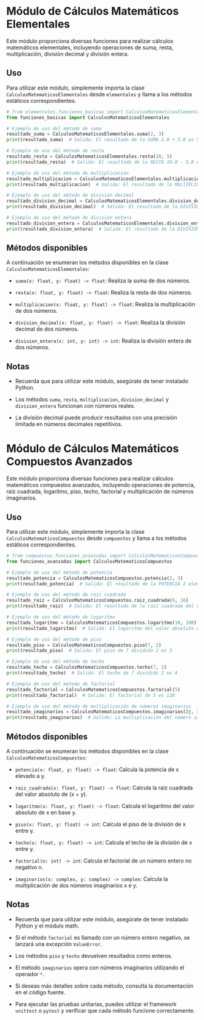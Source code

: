 # Módulo de Cálculos Matemáticos Elementales

Este módulo proporciona diversas funciones para realizar cálculos matemáticos elementales, incluyendo operaciones de suma, resta, multiplicación, división decimal y división entera.

## Uso

Para utilizar este módulo, simplemente importa la clase `CalculosMatematicosElementales` desde `elementales` y llama a los métodos estáticos correspondientes.

```python
# from elementales.funciones_basicas import CalculosMatematicosElementales
from funciones_basicas import CalculosMatematicosElementales

# Ejemplo de uso del método de suma
resultado_suma = CalculosMatematicosElementales.suma(2, 3)
print(resultado_suma)  # Salida: El resultado de la SUMA 2.0 + 3.0 es 5.0

# Ejemplo de uso del método de resta
resultado_resta = CalculosMatematicosElementales.resta(10, 5)
print(resultado_resta)  # Salida: El resultado de la RESTA 10.0 - 5.0 es 5.0

# Ejemplo de uso del método de multiplicación
resultado_multiplicacion = CalculosMatematicosElementales.multiplicacion(4, 3)
print(resultado_multiplicacion)  # Salida: El resultado de la MULTIPLICACION 4.0 * 3.0 es 12.0

# Ejemplo de uso del método de división decimal
resultado_division_decimal = CalculosMatematicosElementales.division_decimal(10, 3)
print(resultado_division_decimal)  # Salida: El resultado de la DIVISIÓN DECIMAL 10.0 / 3.0 es 3.3333333333333335

# Ejemplo de uso del método de división entera
resultado_division_entera = CalculosMatematicosElementales.division_entera(10, 3)
print(resultado_division_entera)  # Salida: El resultado de la DIVISIÓN ENTERA 10 // 3 es 3
```

## Métodos disponibles

A continuación se enumeran los métodos disponibles en la clase `CalculosMatematicosElementales`:

- `suma(x: float, y: float) -> float`: Realiza la suma de dos números.

- `resta(x: float, y: float) -> float`: Realiza la resta de dos números.

- `multiplicacion(x: float, y: float) -> float`: Realiza la multiplicación de dos números.

- `division_decimal(x: float, y: float) -> float`: Realiza la división decimal de dos números.

- `division_entera(x: int, y: int) -> int`: Realiza la división entera de dos números.

## Notas

- Recuerda que para utilizar este módulo, asegúrate de tener instalado Python.

- Los métodos `suma`, `resta`, `multiplicacion`, `division_decimal` y `division_entera` funcionan con números reales.

- La división decimal puede producir resultados con una precisión limitada en números decimales repetitivos.

# Módulo de Cálculos Matemáticos Compuestos Avanzados

Este módulo proporciona diversas funciones para realizar cálculos matemáticos compuestos avanzados, incluyendo operaciones de potencia, raíz cuadrada, logaritmo, piso, techo, factorial y multiplicación de números imaginarios.

## Uso

Para utilizar este módulo, simplemente importa la clase `CalculosMatematicosCompuestos` desde `compuestos` y llama a los métodos estáticos correspondientes.

```python
# from compuestos.funciones_avanzadas import CalculosMatematicosCompuestos
from funciones_avanzadas import CalculosMatematicosCompuestos

# Ejemplo de uso del método de potencia
resultado_potencia = CalculosMatematicosCompuestos.potencia(2, 3)
print(resultado_potencia)  # Salida: El resultado de la POTENCIA 2 elevado a 3 es 8

# Ejemplo de uso del método de raiz cuadrada
resultado_raiz = CalculosMatematicosCompuestos.raiz_cuadrada(9, 16)
print(resultado_raiz)  # Salida: El resultado de la raiz cuadrada del valor absoluto de 9 + 16 es 5.0

# Ejemplo de uso del método de logaritmo
resultado_logaritmo = CalculosMatematicosCompuestos.logaritmo(10, 100)
print(resultado_logaritmo)  # Salida: El logaritmo del valor absoluto de 10 en base 100 es 0.5

# Ejemplo de uso del método de piso
resultado_piso = CalculosMatematicosCompuestos.piso(7, 2)
print(resultado_piso)  # Salida: El piso de 7 dividido 2 es 3

# Ejemplo de uso del método de techo
resultado_techo = CalculosMatematicosCompuestos.techo(7, 2)
print(resultado_techo)  # Salida: El techo de 7 dividido 2 es 4

# Ejemplo de uso del método de factorial
resultado_factorial = CalculosMatematicosCompuestos.factorial(5)
print(resultado_factorial)  # Salida: El factorial de 5 es 120

# Ejemplo de uso del método de multiplicación de números imaginarios
resultado_imaginarios = CalculosMatematicosCompuestos.imaginarios(2j, 3j)
print(resultado_imaginarios)  # Salida: La multiplicación del número imaginario 2j con el número imaginario 3j es -6
```

## Métodos disponibles

A continuación se enumeran los métodos disponibles en la clase `CalculosMatematicosCompuestos`:

- `potencia(x: float, y: float) -> float`: Calcula la potencia de x elevado a y.

- `raiz_cuadrada(x: float, y: float) -> float`: Calcula la raiz cuadrada del valor absoluto de (x + y).

- `logaritmo(x: float, y: float) -> float`: Calcula el logaritmo del valor absoluto de x en base y.

- `piso(x: float, y: float) -> int`: Calcula el piso de la división de x entre y.

- `techo(x: float, y: float) -> int`: Calcula el techo de la división de x entre y.

- `factorial(n: int) -> int`: Calcula el factorial de un número entero no negativo n.

- `imaginarios(x: complex, y: complex) -> complex`: Calcula la multiplicación de dos números imaginarios x e y.

## Notas

- Recuerda que para utilizar este módulo, asegúrate de tener instalado Python y el módulo math.

- Si el método `factorial` es llamado con un número entero negativo, se lanzará una excepción `ValueError`.

- Los métodos `piso` y `techo` devuelven resultados como enteros.

- El método `imaginarios` opera con números imaginarios utilizando el operador `*`.

- Si deseas más detalles sobre cada método, consulta la documentación en el código fuente.

- Para ejecutar las pruebas unitarias, puedes utilizar el framework `unittest` o `pytest` y verificar que cada método funcione correctamente.